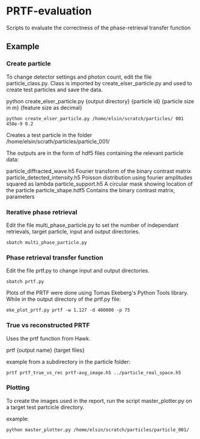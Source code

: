 # PRTF-evaluation
Scripts to evaluate the correctness of the phase-retrieval transfer function

## Example
### Create particle
To change detector settings and photon count, edit the file particle_class.py. Class is imported by create_elser_particle.py and used to create test particles and save the data.

python create_elser_particle.py {output directory} {particle id} {particle size in m} {feature size as decimal}

```python create_elser_particle.py /home/elsin/scratch/particles/ 001 450e-9 0.2```

Creates a test particle in the folder /home/elsin/scrath/particles/particle_001/

The outputs are in the form of hdf5 files containing the relevant particle data:

particle_diffracted_wave.h5	 Fourier transform of the binary contrast matrix
particle_detected_intensity.h5	 Poisson distribution using fourier amplitudes squared as lambda
particle_support.h5		 A circular mask showing location of the particle
particle_shape.hdf5		 Contains the binary contrast matrix, parameters

### Iterative phase retrieval
Edit the file multi_phase_particle.py to set the number of independant retrievals, target particle, input and output directories.

```sbatch multi_phase_particle.py```

### Phase retrieval transfer function 
Edit the file prtf.py to change input and output directories.

```sbatch prtf.py```

Plots of the PRTF were done using Tomas Ekeberg's Python Tools library.
While in the output directory of the prtf.py file:

```eke_plot_prtf.py prtf -w 1.127 -d 400000 -p 75```

### True vs reconstructed PRTF
Uses the prtf function from Hawk.

prtf {output name} {target files}

example from a subdirectory in the particle folder:

```prtf prtf_true_vs_rec prtf-avg_image.h5 ../particle_real_space.h5```

### Plotting
To create the images used in the report, run the script master_plotter.py on a target test partcicle directory.

example:

```python master_plotter.py /home/elsin/scratch/particles/particle_001/```




